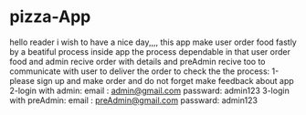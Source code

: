 # pizza-App
hello reader i wish to have a nice day,,,, this app make user order food fastly by a beatiful process inside app the process dependable in that user order food and admin recive order with details 
and preAdmin recive too to communicate with user to deliver the order
to check the the process:
1-please sign up and make order and do not forget make feedback about app
2-login with admin:
email   :  admin@gmail.com
passward:  admin123
3-login with preAdmin:
email   :  preAdmin@gmail.com
passward:  admin123 
                   
